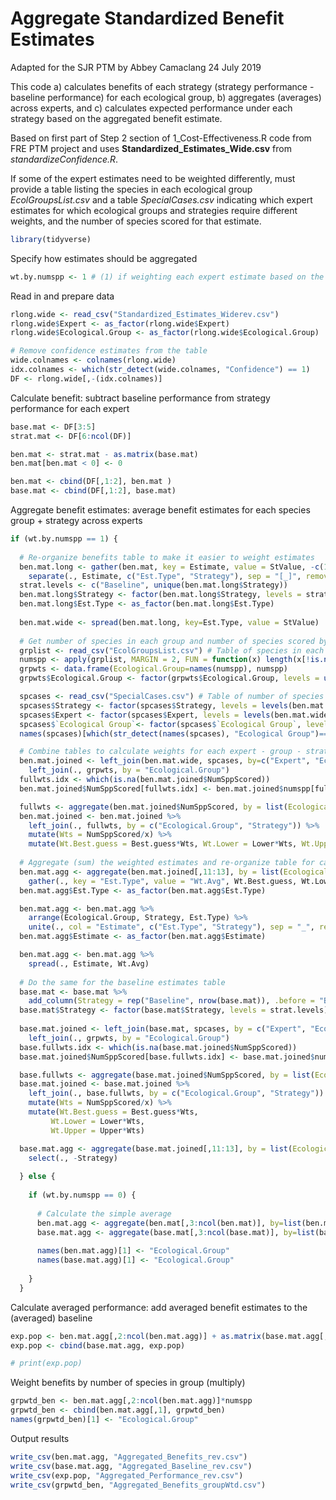 Aggregate Standardized Benefit Estimates
================
Adapted for the SJR PTM by Abbey Camaclang
24 July 2019

This code
a) calculates benefits of each strategy (strategy performance - baseline performance) for each ecological group,
b) aggregates (averages) across experts, and
c) calculates expected performance under each strategy based on the aggregated benefit estimate.

Based on first part of Step 2 section of 1\_Cost-Effectiveness.R code from FRE PTM project and uses **Standardized\_Estimates\_Wide.csv** from *standardizeConfidence.R*.

If some of the expert estimates need to be weighted differently, must provide a table listing the species in each ecological group *EcolGroupsList.csv* and a table *SpecialCases.csv* indicating which expert estimates for which ecological groups and strategies require different weights, and the number of species scored for that estimate.

``` r
library(tidyverse)
```

Specify how estimates should be aggregated

``` r
wt.by.numspp <- 1 # (1) if weighting each expert estimate based on the number of species in each group that they scored, (0) if assuming all species in the group were considered in the estimate
```

Read in and prepare data

``` r
rlong.wide <- read_csv("Standardized_Estimates_Widerev.csv")
rlong.wide$Expert <- as_factor(rlong.wide$Expert)
rlong.wide$Ecological.Group <- as_factor(rlong.wide$Ecological.Group)

# Remove confidence estimates from the table
wide.colnames <- colnames(rlong.wide)
idx.colnames <- which(str_detect(wide.colnames, "Confidence") == 1)
DF <- rlong.wide[,-(idx.colnames)]
```

Calculate benefit: subtract baseline performance from strategy performance for each expert

``` r
base.mat <- DF[3:5]
strat.mat <- DF[6:ncol(DF)]  

ben.mat <- strat.mat - as.matrix(base.mat)
ben.mat[ben.mat < 0] <- 0

ben.mat <- cbind(DF[,1:2], ben.mat )
base.mat <- cbind(DF[,1:2], base.mat)
```

Aggregate benefit estimates: average benefit estimates for each species group + strategy across experts

``` r
if (wt.by.numspp == 1) {
  
  # Re-organize benefits table to make it easier to weight estimates
  ben.mat.long <- gather(ben.mat, key = Estimate, value = StValue, -c(1:2)) %>%
    separate(., Estimate, c("Est.Type", "Strategy"), sep = "[_]", remove = TRUE)
  strat.levels <- c("Baseline", unique(ben.mat.long$Strategy))
  ben.mat.long$Strategy <- factor(ben.mat.long$Strategy, levels = strat.levels)
  ben.mat.long$Est.Type <- as_factor(ben.mat.long$Est.Type)
  
  ben.mat.wide <- spread(ben.mat.long, key=Est.Type, value = StValue)
  
  # Get number of species in each group and number of species scored by each expert for each strategy
  grplist <- read_csv("EcolGroupsList.csv") # Table of species in each ecological group
  numspp <- apply(grplist, MARGIN = 2, FUN = function(x) length(x[!is.na(x)]) )
  grpwts <- data.frame(Ecological.Group=names(numspp), numspp) 
  grpwts$Ecological.Group <- factor(grpwts$Ecological.Group, levels = unique(names(numspp)))

  spcases <- read_csv("SpecialCases.csv") # Table of number of species in each group scored by individual experts (if different from total)
  spcases$Strategy <- factor(spcases$Strategy, levels = levels(ben.mat.wide$Strategy))
  spcases$Expert <- factor(spcases$Expert, levels = levels(ben.mat.wide$Expert))
  spcases$`Ecological Group`<- factor(spcases$`Ecological Group`, levels = levels(ben.mat.wide$Ecological.Group))
  names(spcases)[which(str_detect(names(spcases), "Ecological Group")==1)] <- "Ecological.Group"  

  # Combine tables to calculate weights for each expert - group - strategy 
  ben.mat.joined <- left_join(ben.mat.wide, spcases, by=c("Expert", "Ecological.Group", "Strategy")) %>%
    left_join(., grpwts, by = "Ecological.Group")
  fullwts.idx <- which(is.na(ben.mat.joined$NumSppScored))
  ben.mat.joined$NumSppScored[fullwts.idx] <- ben.mat.joined$numspp[fullwts.idx]

  fullwts <- aggregate(ben.mat.joined$NumSppScored, by = list(Ecological.Group = ben.mat.joined$Ecological.Group, Strategy = ben.mat.joined$Strategy), FUN = sum, na.rm = TRUE)
  ben.mat.joined <- ben.mat.joined %>%
    left_join(., fullwts, by = c("Ecological.Group", "Strategy")) %>%
    mutate(Wts = NumSppScored/x) %>%
    mutate(Wt.Best.guess = Best.guess*Wts, Wt.Lower = Lower*Wts, Wt.Upper = Upper*Wts)
  
  # Aggregate (sum) the weighted estimates and re-organize table for calculating performance
  ben.mat.agg <- aggregate(ben.mat.joined[,11:13], by = list(Ecological.Group = ben.mat.joined$Ecological.Group, Strategy = ben.mat.joined$Strategy), FUN = sum, na.rm = TRUE) %>%
    gather(., key = "Est.Type", value = "Wt.Avg", Wt.Best.guess, Wt.Lower, Wt.Upper)
  ben.mat.agg$Est.Type <- as_factor(ben.mat.agg$Est.Type)

  ben.mat.agg <- ben.mat.agg %>%
    arrange(Ecological.Group, Strategy, Est.Type) %>%
    unite(., col = "Estimate", c("Est.Type", "Strategy"), sep = "_", remove = TRUE)
  ben.mat.agg$Estimate <- as_factor(ben.mat.agg$Estimate)

  ben.mat.agg <- ben.mat.agg %>%
    spread(., Estimate, Wt.Avg)
  
  # Do the same for the baseline estimates table
  base.mat <- base.mat %>%
    add_column(Strategy = rep("Baseline", nrow(base.mat)), .before = "Best.guess")
  base.mat$Strategy <- factor(base.mat$Strategy, levels = strat.levels)
  
  base.mat.joined <- left_join(base.mat, spcases, by = c("Expert", "Ecological.Group", "Strategy")) %>%
    left_join(., grpwts, by = "Ecological.Group")
  base.fullwts.idx <- which(is.na(base.mat.joined$NumSppScored))
  base.mat.joined$NumSppScored[base.fullwts.idx] <- base.mat.joined$numspp[base.fullwts.idx]

  base.fullwts <- aggregate(base.mat.joined$NumSppScored, by = list(Ecological.Group = base.mat.joined$Ecological.Group, Strategy = base.mat.joined$Strategy), FUN = sum, na.rm = TRUE)
  base.mat.joined <- base.mat.joined %>%
    left_join(., base.fullwts, by = c("Ecological.Group", "Strategy")) %>%
    mutate(Wts = NumSppScored/x) %>%
    mutate(Wt.Best.guess = Best.guess*Wts,
         Wt.Lower = Lower*Wts,
         Wt.Upper = Upper*Wts)

  base.mat.agg <- aggregate(base.mat.joined[,11:13], by = list(Ecological.Group = base.mat.joined$Ecological.Group, Strategy = base.mat.joined$Strategy), FUN = sum, na.rm = TRUE) %>%
    select(., -Strategy)
  
  } else {
    
    if (wt.by.numspp == 0) {
      
      # Calculate the simple average
      ben.mat.agg <- aggregate(ben.mat[,3:ncol(ben.mat)], by=list(ben.mat$Ecological.Group), FUN = mean, na.rm = TRUE) 
      base.mat.agg <- aggregate(base.mat[,3:ncol(base.mat)], by=list(base.mat$Ecological.Group), FUN = mean, na.rm = TRUE)
      
      names(ben.mat.agg)[1] <- "Ecological.Group"
      names(base.mat.agg)[1] <- "Ecological.Group"
      
    }
  }
```

Calculate averaged performance: add averaged benefit estimates to the (averaged) baseline

``` r
exp.pop <- ben.mat.agg[,2:ncol(ben.mat.agg)] + as.matrix(base.mat.agg[,2:ncol(base.mat.agg)])
exp.pop <- cbind(base.mat.agg, exp.pop)

# print(exp.pop)
```

Weight benefits by number of species in group (multiply)

``` r
grpwtd_ben <- ben.mat.agg[,2:ncol(ben.mat.agg)]*numspp
grpwtd_ben <- cbind(ben.mat.agg[,1], grpwtd_ben)
names(grpwtd_ben)[1] <- "Ecological.Group"
```

Output results

``` r
write_csv(ben.mat.agg, "Aggregated_Benefits_rev.csv")
write_csv(base.mat.agg, "Aggregated_Baseline_rev.csv")
write_csv(exp.pop, "Aggregated_Performance_rev.csv")
write_csv(grpwtd_ben, "Aggregated_Benefits_groupWtd.csv")
```
